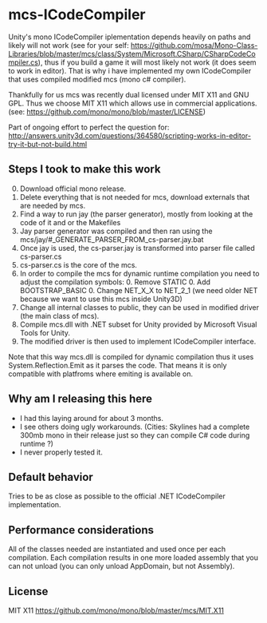 # mcs-ICodeCompiler

Unity's mono ICodeCompiler iplementation depends heavily on paths and likely will not work (see for your self: https://github.com/mosa/Mono-Class-Libraries/blob/master/mcs/class/System/Microsoft.CSharp/CSharpCodeCompiler.cs), thus if you build a game it will most likely not work (it does seem to work in editor). That is why i have implemented my own ICodeCompiler that uses compiled modified mcs (mono c# compiler).

Thankfully for us mcs was recently dual licensed under MIT X11 and GNU GPL. Thus we choose MIT X11 which allows use in commercial applications. (see: https://github.com/mono/mono/blob/master/LICENSE)

Part of ongoing effort to perfect the question for: http://answers.unity3d.com/questions/364580/scripting-works-in-editor-try-it-but-not-build.html


## Steps I took to make this work

0. Download official mono release.
0. Delete everything that is not needed for mcs, download externals that are needed by mcs.
0. Find a way to run jay (the parser generator), mostly from looking at the code of it and or the Makefiles
0. Jay parser generator was compiled and then ran using the mcs/jay/#_GENERATE_PARSER_FROM_cs-parser.jay.bat
0. Once jay is used, the cs-parser.jay is transformed into parser file called cs-parser.cs
0. cs-parser.cs is the core of the mcs.
0. In order to compile the mcs for dynamic runtime compilation you need to adjust the compilation symbols:
	0. Remove STATIC
	0. Add BOOTSTRAP_BASIC
	0. Change NET_X_X to NET_2_1 (we need older NET because we want to use this mcs inside Unity3D)
0. Change all internal classes to public, they can be used in modified driver (the main class of mcs).
0. Compile mcs.dll with .NET subset for Unity provided by Microsoft Visual Tools for Unity. 
0. The modified driver is then used to implement ICodeCompiler interface.


Note that this way mcs.dll is compiled for dynamic compilation thus it uses System.Reflection.Emit as it parses the code. That means it is only compatible with platfroms where emiting is available on.

## Why am I releasing this here

* I had this laying around for about 3 months.
* I see others doing ugly workarounds. 
(Cities: Skylines had a complete 300mb mono in their release just so they can compile C# code during runtime ?)
* I never properly tested it.


## Default behavior
Tries to be as close as possible to the official .NET ICodeCompiler implementation.
 
## Performance considerations
All of the classes needed are instantiated and used once per each compilation. Each compilation results in one more loaded assembly that you can not unload (you can only unload AppDomain, but not Assembly).

## License
MIT X11 https://github.com/mono/mono/blob/master/mcs/MIT.X11